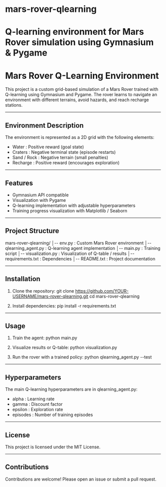 # mars-rover-qlearning
Q-learning environment for Mars Rover simulation using Gymnasium &amp; Pygame
=====================================================
 Mars Rover Q-Learning Environment
=====================================================

This project is a custom grid-based simulation of a Mars Rover
trained with Q-learning using Gymnasium and Pygame. The rover
learns to navigate an environment with different terrains,
avoid hazards, and reach recharge stations.

-----------------------------------------------------
 Environment Description
-----------------------------------------------------
The environment is represented as a 2D grid with the following elements:

- Water       : Positive reward (goal state)
- Craters     : Negative terminal state (episode restarts)
- Sand / Rock : Negative terrain (small penalties)
- Recharge    : Positive reward (encourages exploration)

-----------------------------------------------------
 Features
-----------------------------------------------------
- Gymnasium API compatible
- Visualization with Pygame
- Q-learning implementation with adjustable hyperparameters
- Training progress visualization with Matplotlib / Seaborn

-----------------------------------------------------
 Project Structure
-----------------------------------------------------
mars-rover-qlearning/
│-- env.py               : Custom Mars Rover environment
│-- qlearning_agent.py   : Q-learning agent implementation
│-- main.py              : Training script
│-- visualization.py     : Visualization of Q-table / results
│-- requirements.txt     : Dependencies
│-- README.txt           : Project documentation

-----------------------------------------------------
 Installation
-----------------------------------------------------
1. Clone the repository:
   git clone https://github.com/YOUR-USERNAME/mars-rover-qlearning.git
   cd mars-rover-qlearning

2. Install dependencies:
   pip install -r requirements.txt

-----------------------------------------------------
 Usage
-----------------------------------------------------
1. Train the agent:
   python main.py

2. Visualize results or Q-table:
   python visualization.py

3. Run the rover with a trained policy:
   python qlearning_agent.py --test

-----------------------------------------------------
 Hyperparameters
-----------------------------------------------------
The main Q-learning hyperparameters are in qlearning_agent.py:
- alpha    : Learning rate
- gamma    : Discount factor
- epsilon  : Exploration rate
- episodes : Number of training episodes

-----------------------------------------------------
 License
-----------------------------------------------------
This project is licensed under the MIT License.

-----------------------------------------------------
 Contributions
-----------------------------------------------------
Contributions are welcome! Please open an issue or submit a pull request.
